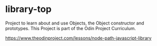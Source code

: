 # library-top

Project to learn about and use Objects, the Object constructor and prototypes. This Project is part of the Odin Project Curriculum.

https://www.theodinproject.com/lessons/node-path-javascript-library